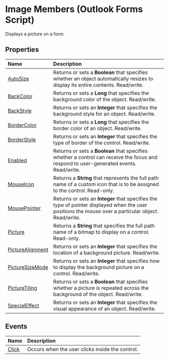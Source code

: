 
# Image Members (Outlook Forms Script)

Displays a picture on a form.


## Properties



|**Name**|**Description**|
|:-----|:-----|
| [AutoSize](92e8b1ef-f853-4b66-8c91-d715210abb5e.md)|Returns or sets a  **Boolean** that specifies whether an object automatically resizes to display its entire contents. Read/write.|
| [BackColor](c0064240-d0f8-3bb3-fb93-c758a0f749e4.md)|Returns or sets a  **Long** that specifies the background color of the object. Read/write.|
| [BackStyle](1058cd2e-936e-17d5-9276-2a7130ebc3ef.md)|Returns or sets an  **Integer** that specifies the background style for an object. Read/write.|
| [BorderColor](5c0a373c-1ca7-1907-83b7-c24e9066e020.md)|Returns or sets a  **Long** that specifies the border color of an object. Read/write.|
| [BorderStyle](c3b9fb9e-76bb-3ad1-b75a-6acc03b4af9e.md)|Returns or sets an  **Integer** that specifies the type of border of the control. Read/write.|
| [Enabled](face613c-7a9c-9b28-ff79-656b83cbdf61.md)|Returns or sets a  **Boolean** that specifies whether a control can receive the focus and respond to user-generated events. Read/write.|
| [MouseIcon](1c580dce-1f38-7e40-2ddb-0bb9e6ae0f6c.md)|Returns a  **String** that represents the full path name of a custom icon that is to be assigned to the control. Read-only.|
| [MousePointer](490ad422-6b13-82b8-47db-09fc4ca8f53e.md)|Returns or sets an  **Integer** that specifies the type of pointer displayed when the user positions the mouse over a particular object. Read/write.|
| [Picture](b777c459-01af-b194-527c-3673b7ed46f6.md)|Returns a  **String** that specifies the full path name of a bitmap to display on a control. Read-only.|
| [PictureAlignment](6e7053b9-146f-52b4-a75d-34db93ac0c9a.md)|Returns or sets an  **Integer** that specifies the location of a background picture. Read/write.|
| [PictureSizeMode](f6d435e4-c05c-cc0f-fae2-c5a95743a658.md)|Returns or sets an  **Integer** that specifies how to display the background picture on a control. Read/write.|
| [PictureTiling](ab553a24-3606-b2f6-0619-9c5e3050553d.md)|Returns or sets a  **Boolean** that specifies whether a picture is repeated across the background of the object. Read/write.|
| [SpecialEffect](174b4b27-a50f-da85-5ffe-91e268fce837.md)|Returns or sets an  **Integer** that specifies the visual appearance of an object. Read/write.|



## Events



|**Name**|**Description**|
|:-----|:-----|
| [Click](59ac08ce-2527-6cfb-ac0b-66322bc10e9f.md)|Occurs when the user clicks inside the control.|


